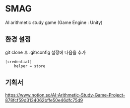 # SMAG
AI arithmetic study game
(Game Engine : Unity)


## 환경 설정
git clone 후 .git\config 설정에 다음을 추가
```
[credential]
	helper = store
```



## 기획서
https://www.notion.so/AI-Arithmetic-Study-Game-Project-878fcf59d3134062bffe50e46dfc75d9
